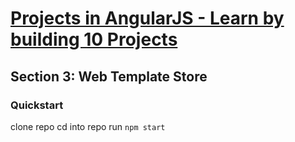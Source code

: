 # [Projects in AngularJS - Learn by building 10 Projects](https://www.udemy.com/learn-angularjs-development/learn/v4/overview)
## Section 3: Web Template Store

### Quickstart
clone repo
cd into repo
run `npm start`
